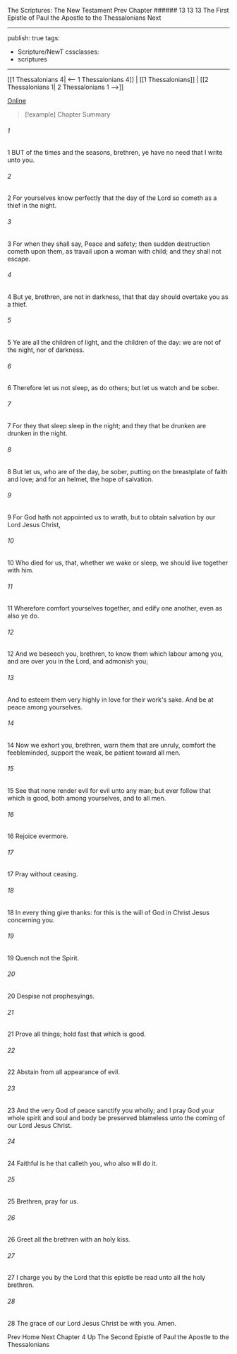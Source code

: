 The Scriptures: The New Testament
Prev
Chapter ###### 13
13 13 The First Epistle of Paul the Apostle to the Thessalonians
Next

---
publish: true
tags:
  - Scripture/NewT
cssclasses:
  - scriptures
---
[[1 Thessalonians 4| <-- 1 Thessalonians 4]] | [[1 Thessalonians]] | [[2 Thessalonians 1| 2 Thessalonians 1 -->]]

[Online](https://churchofjesuschrist.org/study/scriptures/nt/1-thes/5?lang=eng)

>[!example] Chapter Summary
>
###### 1
1 BUT of the times and the seasons, brethren, ye have no need that I write unto you.
###### 2
2 For yourselves know perfectly that the day of the Lord so cometh as a thief in the night.
###### 3
3 For when they shall say, Peace and safety; then sudden destruction cometh upon them, as travail upon a woman with child; and they shall not escape.
###### 4
4 But ye, brethren, are not in darkness, that that day should overtake you as a thief.
###### 5
5 Ye are all the children of light, and the children of the day: we are not of the night, nor of darkness.
###### 6
6 Therefore let us not sleep, as do others; but let us watch and be sober.
###### 7
7 For they that sleep sleep in the night; and they that be drunken are drunken in the night.
###### 8
8 But let us, who are of the day, be sober, putting on the breastplate of faith and love; and for an helmet, the hope of salvation.
###### 9
9 For God hath not appointed us to wrath, but to obtain salvation by our Lord Jesus Christ,
###### 10
10 Who died for us, that, whether we wake or sleep, we should live together with him.
###### 11
11 Wherefore comfort yourselves together, and edify one another, even as also ye do.
###### 12
12 And we beseech you, brethren, to know them which labour among you, and are over you in the Lord, and admonish you;
###### 13
And to esteem them very highly in love for their work's sake. And be at peace among yourselves.
###### 14
14 Now we exhort you, brethren, warn them that are unruly, comfort the feebleminded, support the weak, be patient toward all men.
###### 15
15 See that none render evil for evil unto any man; but ever follow that which is good, both among yourselves, and to all men.
###### 16
16 Rejoice evermore.
###### 17
17 Pray without ceasing.
###### 18
18 In every thing give thanks: for this is the will of God in Christ Jesus concerning you.
###### 19
19 Quench not the Spirit.
###### 20
20 Despise not prophesyings.
###### 21
21 Prove all things; hold fast that which is good.
###### 22
22 Abstain from all appearance of evil.
###### 23
23 And the very God of peace sanctify you wholly; and I pray God your whole spirit and soul and body be preserved blameless unto the coming of our Lord Jesus Christ.
###### 24
24 Faithful is he that calleth you, who also will do it.
###### 25
25 Brethren, pray for us.
###### 26
26 Greet all the brethren with an holy kiss.
###### 27
27 I charge you by the Lord that this epistle be read unto all the holy brethren.
###### 28
28 The grace of our Lord Jesus Christ be with you. Amen.

Prev
Home
Next
Chapter 4
Up
The Second Epistle of Paul the Apostle to the Thessalonians



